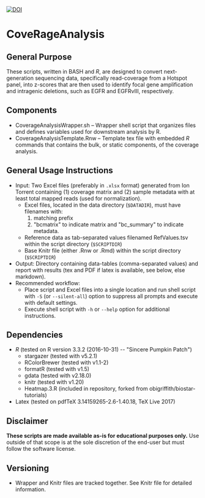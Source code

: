 [![DOI](https://zenodo.org/badge/129794506.svg)](https://zenodo.org/badge/latestdoi/129794506)

# CoveRageAnalysis

## General Purpose

These scripts, written in BASH and *R*, are designed to convert next-generation sequencing data, specifically read-coverage from a Hotspot panel, into z-scores that are then used to identify focal gene amplification and intragenic deletions, such as EGFR and EGFRvIII, respectively.

## Components
* CoverageAnalysisWrapper.sh – Wrapper shell script that organizes files and defines variables used for downstream analysis by R.
* CoverageAnalysisTemplate.Rnw – Template tex file with embedded *R* commands that contains the bulk, or static components, of the coverage analysis.

## General Usage Instructions
* Input: Two Excel files (preferably in ``.xlsx`` format) generated from Ion Torrent containing (1) coverage matrix and (2) sample metadata with at least total mapped reads (used for normalization).
  - Excel files, located in the data directory (``$DATADIR``), must have filenames with:
    1. matching prefix
    2. "bcmatrix" to indicate matrix and "bc_summary" to indicate metadata.
  - Reference data as tab-separated values filenamed RefValues.tsv within the script directory (``$SCRIPTDIR``)
  - Base Knitr file (either .Rnw or .Rmd) within the script directory (``$SCRIPTDIR``)
* Output: Directory containing data-tables (comma-separated values) and report with results (tex and PDF if latex is available, see below, else markdown).
* Recommended workflow:
  - Place script and Excel files into a single location and run shell script with ``-S`` (or ``--silent-all``) option to suppress all prompts and execute with default settings.
  - Execute shell script with ``-h`` or ``--help`` option for additional instructions.

## Dependencies
* *R* (tested on R version 3.3.2 (2016-10-31) -- "Sincere Pumpkin Patch")
  - stargazer (tested with v5.2.1)
  - RColorBrewer (tested with v1.1-2)
  - formatR (tested with v1.5)
  - gdata (tested with v2.18.0)
  - knitr (tested with v1.20)
  - Heatmap.3.R (included in repository, forked from obigriffith/biostar-tutorials)
* Latex (tested on pdfTeX 3.14159265-2.6-1.40.18, TeX Live 2017)

## Disclaimer
**These scripts are made available as-is for educational purposes only.** Use outside of that scope is at the sole discretion of the end-user but must follow the software license.

## Versioning
* Wrapper and Knitr files are tracked together. See Knitr file for detailed information.
